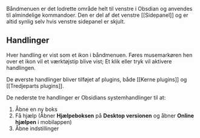 Båndmenuen er det lodrette område helt til venstre i Obsdian og anvendes til almindelige kommandoer. Den er del af det venstre [[Sidepanel]] og er altid synlig selv hvis venstre sidepanel er skjult.

## Handlinger

Hver handling er vist som et ikon i båndmenuen. Føres musemarkøren hen over et ikon vil et værktøjstip blive vist; Et klik eller tryk vil aktivere handlingen.

De øverste handlinger bliver tilføjet af plugins, både [[Kerne plugins]] og [[Tredjeparts plugins]].

De nederste tre handlinger er Obsidians systemhandlinger til at:

1. Åbne en ny boks
2. Få hjælp (Åbner **Hjælpeboksen** på **Desktop versionen** og åbner **Online hjælpen** i mobilappen)
3. Åbne indstillinger
